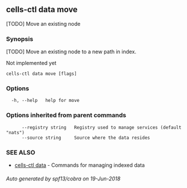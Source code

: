 ## cells-ctl data move

[TODO] Move an existing node

### Synopsis

[TODO] Move an existing node to a new path in index.

Not implemented yet


```
cells-ctl data move [flags]
```

### Options

```
  -h, --help   help for move
```

### Options inherited from parent commands

```
      --registry string   Registry used to manage services (default "nats")
      --source string     Source where the data resides
```

### SEE ALSO

* [cells-ctl data](cells-ctl-data)	 - Commands for managing indexed data

###### Auto generated by spf13/cobra on 19-Jun-2018
